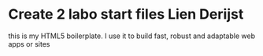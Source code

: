 # Create 2 labo start files Lien Derijst
this is my HTML5 boilerplate. I use it to build fast, robust and adaptable web apps or sites 